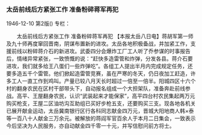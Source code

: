 ### 太岳前线后方紧张工作  准备粉碎蒋军再犯

1946-12-10
第2版()
专栏：

　　太岳前线后方紧张工作
    准备粉碎蒋军再犯
    【本报太岳八日电】蒋胡军第一师及九十师再度窜回晋南，阴谋布置新的进攻。太岳各地积极备战，并加紧工作，支援前线以粉碎蒋介石的新进攻。武委四分会爆炸工厂工人听了乔参谋的时事报告后，情绪异常紧张，一致愤慨的说：“赶快多造雷管和炸弹，分发各县。蒋介石要进攻，我们就多给王八蛋们一些炸弹吃”。各组工人提出半月内完成规定任务，还要多造五千个雷管。他们掀起造雷管竞赛，虽在严寒的冬天，仍日夜加工赶造，许多工人一直工作到鸡叫。产量已较八月天长时超过一倍至一倍半。阳城四区十六个村的翻身农民在区村干部带头下，自动报名组成一个大担架队，准备奔赴前线参战。高平、王屋翻身农民，认识“武装起来才能保家”，高平四台村农民集起两万元购买枪支，王屋二区油坊沟互助组已买好步枪五支，还要购买三支。现各地各机关已展开献金运动，太岳冀南银行区行各科同志献金四万元，晋城大阳地商人韩×泰等一百八十人献金三万余元。被解放的蒋阎军官百余人于本月二日集会，一致表示今后坚决为人民服务，亦自动献金四千零一十元，并写信慰问前方将士。
